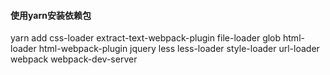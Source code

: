 
#### 使用yarn安装依赖包
yarn add css-loader extract-text-webpack-plugin file-loader glob html-loader html-webpack-plugin jquery less less-loader style-loader url-loader webpack webpack-dev-server